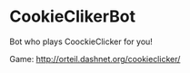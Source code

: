# CookieClikerBot
Bot who plays CoockieClicker for you!

Game: http://orteil.dashnet.org/cookieclicker/
